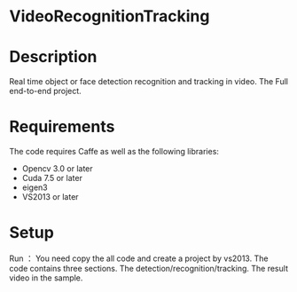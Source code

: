 # VideoRecognitionTracking
# Description
Real time object or face detection recognition and tracking in video. The Full end-to-end project. 

# Requirements
The code requires Caffe as well as the following libraries:
* Opencv 3.0 or later
* Cuda 7.5 or later
* eigen3
* VS2013 or later

# Setup
Run ： You need copy the all code and create a project by vs2013.
The code contains three sections. The detection/recognition/tracking.
The result video in the sample.
